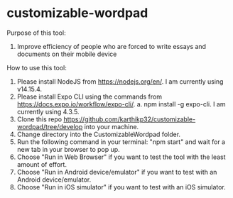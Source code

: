 # customizable-wordpad

Purpose of this tool:
1) Improve efficiency of people who are forced to write essays and documents on their mobile device

How to use this tool:
1. Please install NodeJS from https://nodejs.org/en/. I am currently using v14.15.4.
2. Please install Expo CLI using the commands from https://docs.expo.io/workflow/expo-cli/.
	a. npm install -g expo-cli. I am currently using 4.3.5.
3. Clone this repo https://github.com/karthikp32/customizable-wordpad/tree/develop into your machine.
4. Change directory into the CustomizableWordpad folder.
5. Run the following command in your terminal: "npm start" and wait for a new tab in your browser to pop up.
6. Choose "Run in Web Browser" if you want to test the tool with the least amount of effort.
7. Choose "Run in Android device/emulator" if you want to test with an Android device/emulator.
8. Choose "Run in iOS simulator" if you want to test with an iOS simulator.

